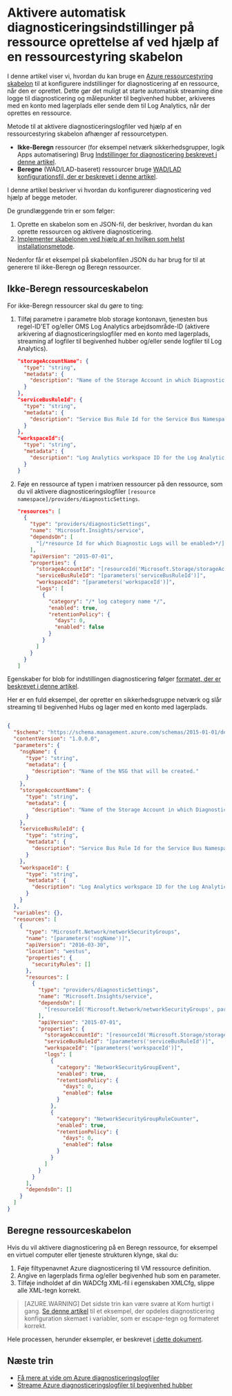 <properties
    pageTitle="Aktivere automatisk diagnosticeringsindstillinger ved hjælp af en ressourcestyring skabelon | Microsoft Azure"
    description="Lær at bruge en ressourcestyring skabelon til at oprette diagnosticering indstillinger, der gør det muligt at streame dine diagnosticeringslogfiler til begivenhed hubber eller gemme dem i en lagerplads konto."
    authors="johnkemnetz"
    manager="rboucher"
    editor=""
    services="monitoring-and-diagnostics"
    documentationCenter="monitoring-and-diagnostics"/>

<tags
    ms.service="monitoring-and-diagnostics"
    ms.workload="na"
    ms.tgt_pltfrm="na"
    ms.devlang="na"
    ms.topic="article"
    ms.date="09/26/2016"
    ms.author="johnkem"/>

# <a name="automatically-enable-diagnostic-settings-at-resource-creation-using-a-resource-manager-template"></a>Aktivere automatisk diagnosticeringsindstillinger på ressource oprettelse af ved hjælp af en ressourcestyring skabelon
I denne artikel viser vi, hvordan du kan bruge en [Azure ressourcestyring skabelon](../resource-group-authoring-templates.md) til at konfigurere indstillinger for diagnosticering af en ressource, når den er oprettet. Dette gør det muligt at starte automatisk streaming dine logge til diagnosticering og målepunkter til begivenhed hubber, arkiveres med en konto med lagerplads eller sende dem til Log Analytics, når der oprettes en ressource.

Metode til at aktivere diagnosticeringslogfiler ved hjælp af en ressourcestyring skabelon afhænger af ressourcetypen.

- **Ikke-Beregn** ressourcer (for eksempel netværk sikkerhedsgrupper, logik Apps automatisering) Brug [Indstillinger for diagnosticering beskrevet i denne artikel](./monitoring-overview-of-diagnostic-logs.md#diagnostic-settings).
- **Beregne** (WAD/LAD-baseret) ressourcer bruge [WAD/LAD konfigurationsfil, der er beskrevet i denne artikel](../vs-azure-tools-diagnostics-for-cloud-services-and-virtual-machines.md).

I denne artikel beskriver vi hvordan du konfigurerer diagnosticering ved hjælp af begge metoder.

De grundlæggende trin er som følger:

1. Oprette en skabelon som en JSON-fil, der beskriver, hvordan du kan oprette ressourcen og aktivere diagnosticering.
2. [Implementer skabelonen ved hjælp af en hvilken som helst installationsmetode](../resource-group-template-deploy.md).

Nedenfor får et eksempel på skabelonfilen JSON du har brug for til at generere til ikke-Beregn og Beregn ressourcer.

## <a name="non-compute-resource-template"></a>Ikke-Beregn ressourceskabelon
For ikke-Beregn ressourcer skal du gøre to ting:

1. Tilføj parametre i parametre blob storage kontonavn, tjenesten bus regel-ID'ET og/eller OMS Log Analytics arbejdsområde-ID (aktivere arkivering af diagnosticeringslogfiler med en konto med lagerplads, streaming af logfiler til begivenhed hubber og/eller sende logfiler til Log Analytics).

    ```json
    "storageAccountName": {
      "type": "string",
      "metadata": {
        "description": "Name of the Storage Account in which Diagnostic Logs should be saved."
      }
    },
    "serviceBusRuleId": {
      "type": "string",
      "metadata": {
        "description": "Service Bus Rule Id for the Service Bus Namespace in which the Event Hub should be created or streamed to."
      }
    },
    "workspaceId":{
      "type": "string",
      "metadata": {
        "description": "Log Analytics workspace ID for the Log Analytics workspace to which logs will be sent."
      }
    }
    ```
2. Føje en ressource af typen i matrixen ressourcer på den ressource, som du vil aktivere diagnosticeringslogfiler `[resource namespace]/providers/diagnosticSettings`.

    ```json
    "resources": [
      {
        "type": "providers/diagnosticSettings",
        "name": "Microsoft.Insights/service",
        "dependsOn": [
          "[/*resource Id for which Diagnostic Logs will be enabled>*/]"
        ],
        "apiVersion": "2015-07-01",
        "properties": {
          "storageAccountId": "[resourceId('Microsoft.Storage/storageAccounts', parameters('storageAccountName'))]",
          "serviceBusRuleId": "[parameters('serviceBusRuleId')]",
          "workspaceId": "[parameters('workspaceId')]",
          "logs": [ 
            {
              "category": "/* log category name */",
              "enabled": true,
              "retentionPolicy": {
                "days": 0,
                "enabled": false
              }
            }
          ]
        }
      }
    ]
    ```

Egenskaber for blob for indstillingen diagnosticering følger [formatet, der er beskrevet i denne artikel](https://msdn.microsoft.com/library/azure/dn931931.aspx).

Her er en fuld eksempel, der opretter en sikkerhedsgruppe netværk og slår streaming til begivenhed Hubs og lager med en konto med lagerplads.

```json

{
  "$schema": "https://schema.management.azure.com/schemas/2015-01-01/deploymentTemplate.json#",
  "contentVersion": "1.0.0.0",
  "parameters": {
    "nsgName": {
      "type": "string",
      "metadata": {
        "description": "Name of the NSG that will be created."
      }
    },
    "storageAccountName": {
      "type": "string",
      "metadata": {
        "description": "Name of the Storage Account in which Diagnostic Logs should be saved."
      }
    },
    "serviceBusRuleId": {
      "type": "string",
      "metadata": {
        "description": "Service Bus Rule Id for the Service Bus Namespace in which the Event Hub should be created or streamed to."
      }
    },
    "workspaceId": {
      "type": "string",
      "metadata": {
        "description": "Log Analytics workspace ID for the Log Analytics workspace to which logs will be sent."
      }
    }
  },
  "variables": {},
  "resources": [
    {
      "type": "Microsoft.Network/networkSecurityGroups",
      "name": "[parameters('nsgName')]",
      "apiVersion": "2016-03-30",
      "location": "westus",
      "properties": {
        "securityRules": []
      },
      "resources": [
        {
          "type": "providers/diagnosticSettings",
          "name": "Microsoft.Insights/service",
          "dependsOn": [
            "[resourceId('Microsoft.Network/networkSecurityGroups', parameters('nsgName'))]"
          ],
          "apiVersion": "2015-07-01",
          "properties": {
            "storageAccountId": "[resourceId('Microsoft.Storage/storageAccounts', parameters('storageAccountName'))]",
            "serviceBusRuleId": "[parameters('serviceBusRuleId')]",
            "workspaceId": "[parameters('workspaceId')]",
            "logs": [
              {
                "category": "NetworkSecurityGroupEvent",
                "enabled": true,
                "retentionPolicy": {
                  "days": 0,
                  "enabled": false
                }
              },
              {
                "category": "NetworkSecurityGroupRuleCounter",
                "enabled": true,
                "retentionPolicy": {
                  "days": 0,
                  "enabled": false
                }
              }
            ]
          }
        }
      ],
      "dependsOn": []
    }
  ]
}

```

## <a name="compute-resource-template"></a>Beregne ressourceskabelon
Hvis du vil aktivere diagnosticering på en Beregn ressource, for eksempel en virtuel computer eller tjeneste strukturen klynge, skal du:

1. Føje filtypenavnet Azure diagnosticering til VM ressource definition.
2. Angive en lagerplads firma og/eller begivenhed hub som en parameter.
3. Tilføje indholdet af din WADCfg XML-fil i egenskaben XMLCfg, slippe alle XML-tegn korrekt.

> [AZURE.WARNING] Det sidste trin kan være svære at Kom hurtigt i gang. [Se denne artikel](../virtual-machines/virtual-machines-windows-extensions-diagnostics-template.md#diagnostics-configuration-variables) til et eksempel, der opdeles diagnosticering konfiguration skemaet i variabler, som er escape-tegn og formateret korrekt.

Hele processen, herunder eksempler, er beskrevet [i dette dokument](../virtual-machines/virtual-machines-windows-extensions-diagnostics-template.md).


## <a name="next-steps"></a>Næste trin
- [Få mere at vide om Azure diagnosticeringslogfiler](./monitoring-overview-of-diagnostic-logs.md)
- [Streame Azure diagnosticeringslogfiler til begivenhed hubber](./monitoring-stream-diagnostic-logs-to-event-hubs.md)
